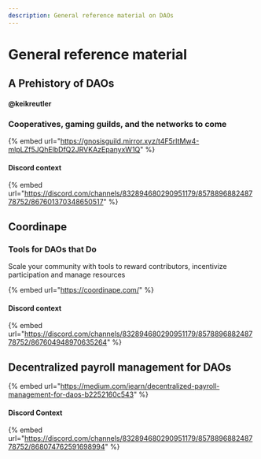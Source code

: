 ```yaml
---
description: General reference material on DAOs
---
```


# General reference material

## A Prehistory of DAOs

#### @keikreutler

### Cooperatives, gaming guilds, and the networks to come <a id="cooperatives-gaming-guilds-and-the-networks-to-come"></a>

{% embed url="https://gnosisguild.mirror.xyz/t4F5rItMw4-mlpLZf5JQhElbDfQ2JRVKAzEpanyxW1Q" %}

#### Discord context

{% embed url="https://discord.com/channels/832894680290951179/857889688248778752/867601370348650517" %}

## Coordinape

### Tools for DAOs that Do

Scale your community with tools to reward contributors, incentivize participation and manage resources

{% embed url="https://coordinape.com/" %}

#### Discord context

{% embed url="https://discord.com/channels/832894680290951179/857889688248778752/867604948970635264" %}

## Decentralized payroll management for DAOs <a id="0229"></a>

{% embed url="https://medium.com/iearn/decentralized-payroll-management-for-daos-b2252160c543" %}

#### Discord Context

{% embed url="https://discord.com/channels/832894680290951179/857889688248778752/868074762591698994" %}



